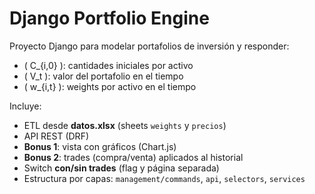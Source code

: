 # Django Portfolio Engine

Proyecto Django para modelar portafolios de inversión y responder:
- \( C_{i,0} \): cantidades iniciales por activo
- \( V_t \): valor del portafolio en el tiempo
- \( w_{i,t} \): weights por activo en el tiempo

Incluye:
- ETL desde **datos.xlsx** (sheets `weights` y `precios`)
- API REST (DRF)
- **Bonus 1**: vista con gráficos (Chart.js)
- **Bonus 2**: trades (compra/venta) aplicados al historial
- Switch **con/sin trades** (flag y página separada)
- Estructura por capas: `management/commands`, `api`, `selectors`, `services`


